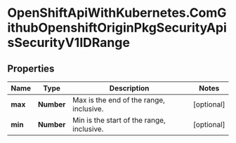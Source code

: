 # OpenShiftApiWithKubernetes.ComGithubOpenshiftOriginPkgSecurityApisSecurityV1IDRange

## Properties
Name | Type | Description | Notes
------------ | ------------- | ------------- | -------------
**max** | **Number** | Max is the end of the range, inclusive. | [optional] 
**min** | **Number** | Min is the start of the range, inclusive. | [optional] 



